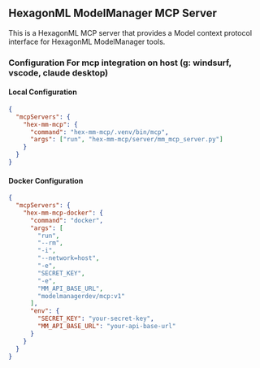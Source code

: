 ## HexagonML ModelManager MCP Server

This is a HexagonML MCP server that provides a Model context protocol interface for HexagonML ModelManager tools.

### Configuration For mcp integration on host (g: windsurf, vscode, claude desktop)

#### Local Configuration
```json
{
  "mcpServers": {
    "hex-mm-mcp": {
      "command": "hex-mm-mcp/.venv/bin/mcp",
      "args": ["run", "hex-mm-mcp/server/mm_mcp_server.py"]
    }
  }
}
```

#### Docker Configuration
```json
{
  "mcpServers": {
    "hex-mm-mcp-docker": {
      "command": "docker",
      "args": [
        "run",
        "--rm",
        "-i",
        "--network=host",
        "-e",
        "SECRET_KEY",
        "-e",
        "MM_API_BASE_URL",
        "modelmanagerdev/mcp:v1"
      ],
      "env": {
        "SECRET_KEY": "your-secret-key",
        "MM_API_BASE_URL": "your-api-base-url"
      }
    }
  }
}
```
